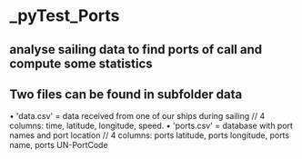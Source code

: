 # _pyTest_Ports
 ## analyse sailing data to find ports of call and compute some statistics

 ## Two files can be found in subfolder data
  • 'data.csv' = data received from one of our ships during sailing // 4 columns: time, latitude, longitude, speed.
  • 'ports.csv' = database with port names and port location // 4 columns: ports latitude, ports longitude, ports name, ports UN-PortCode
